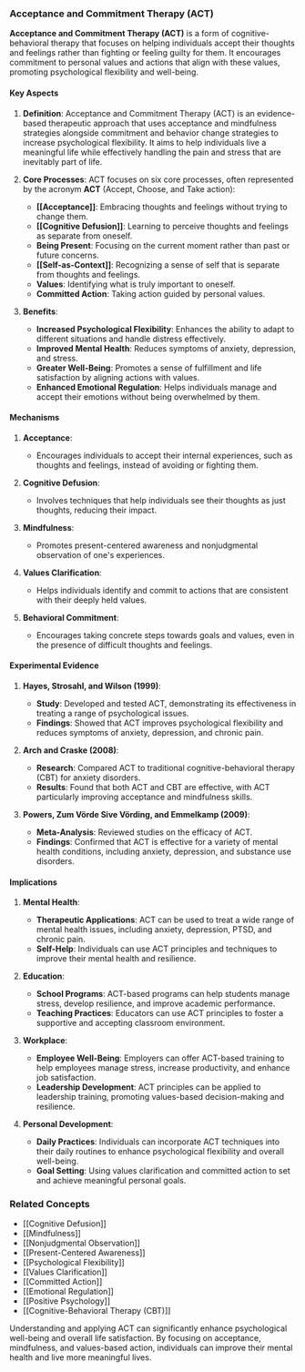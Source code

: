 ### Acceptance and Commitment Therapy (ACT)

**Acceptance and Commitment Therapy (ACT)** is a form of cognitive-behavioral therapy that focuses on helping individuals accept their thoughts and feelings rather than fighting or feeling guilty for them. It encourages commitment to personal values and actions that align with these values, promoting psychological flexibility and well-being.

#### Key Aspects

1. **Definition**:
   Acceptance and Commitment Therapy (ACT) is an evidence-based therapeutic approach that uses acceptance and mindfulness strategies alongside commitment and behavior change strategies to increase psychological flexibility. It aims to help individuals live a meaningful life while effectively handling the pain and stress that are inevitably part of life.

2. **Core Processes**:
   ACT focuses on six core processes, often represented by the acronym **ACT** (Accept, Choose, and Take action):
   - **[[Acceptance]]**: Embracing thoughts and feelings without trying to change them.
   - **[[Cognitive Defusion]]**: Learning to perceive thoughts and feelings as separate from oneself.
   - **Being Present**: Focusing on the current moment rather than past or future concerns.
   - **[[Self-as-Context]]**: Recognizing a sense of self that is separate from thoughts and feelings.
   - **Values**: Identifying what is truly important to oneself.
   - **Committed Action**: Taking action guided by personal values.

3. **Benefits**:
   - **Increased Psychological Flexibility**: Enhances the ability to adapt to different situations and handle distress effectively.
   - **Improved Mental Health**: Reduces symptoms of anxiety, depression, and stress.
   - **Greater Well-Being**: Promotes a sense of fulfillment and life satisfaction by aligning actions with values.
   - **Enhanced Emotional Regulation**: Helps individuals manage and accept their emotions without being overwhelmed by them.

#### Mechanisms

1. **Acceptance**:
   - Encourages individuals to accept their internal experiences, such as thoughts and feelings, instead of avoiding or fighting them.

2. **Cognitive Defusion**:
   - Involves techniques that help individuals see their thoughts as just thoughts, reducing their impact.

3. **Mindfulness**:
   - Promotes present-centered awareness and nonjudgmental observation of one's experiences.

4. **Values Clarification**:
   - Helps individuals identify and commit to actions that are consistent with their deeply held values.

5. **Behavioral Commitment**:
   - Encourages taking concrete steps towards goals and values, even in the presence of difficult thoughts and feelings.

#### Experimental Evidence

1. **Hayes, Strosahl, and Wilson (1999)**:
   - **Study**: Developed and tested ACT, demonstrating its effectiveness in treating a range of psychological issues.
   - **Findings**: Showed that ACT improves psychological flexibility and reduces symptoms of anxiety, depression, and chronic pain.

2. **Arch and Craske (2008)**:
   - **Research**: Compared ACT to traditional cognitive-behavioral therapy (CBT) for anxiety disorders.
   - **Results**: Found that both ACT and CBT are effective, with ACT particularly improving acceptance and mindfulness skills.

3. **Powers, Zum Vörde Sive Vörding, and Emmelkamp (2009)**:
   - **Meta-Analysis**: Reviewed studies on the efficacy of ACT.
   - **Findings**: Confirmed that ACT is effective for a variety of mental health conditions, including anxiety, depression, and substance use disorders.

#### Implications

1. **Mental Health**:
   - **Therapeutic Applications**: ACT can be used to treat a wide range of mental health issues, including anxiety, depression, PTSD, and chronic pain.
   - **Self-Help**: Individuals can use ACT principles and techniques to improve their mental health and resilience.

2. **Education**:
   - **School Programs**: ACT-based programs can help students manage stress, develop resilience, and improve academic performance.
   - **Teaching Practices**: Educators can use ACT principles to foster a supportive and accepting classroom environment.

3. **Workplace**:
   - **Employee Well-Being**: Employers can offer ACT-based training to help employees manage stress, increase productivity, and enhance job satisfaction.
   - **Leadership Development**: ACT principles can be applied to leadership training, promoting values-based decision-making and resilience.

4. **Personal Development**:
   - **Daily Practices**: Individuals can incorporate ACT techniques into their daily routines to enhance psychological flexibility and overall well-being.
   - **Goal Setting**: Using values clarification and committed action to set and achieve meaningful personal goals.

### Related Concepts

- [[Cognitive Defusion]]
- [[Mindfulness]]
- [[Nonjudgmental Observation]]
- [[Present-Centered Awareness]]
- [[Psychological Flexibility]]
- [[Values Clarification]]
- [[Committed Action]]
- [[Emotional Regulation]]
- [[Positive Psychology]]
- [[Cognitive-Behavioral Therapy (CBT)]]

Understanding and applying ACT can significantly enhance psychological well-being and overall life satisfaction. By focusing on acceptance, mindfulness, and values-based action, individuals can improve their mental health and live more meaningful lives.